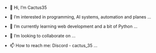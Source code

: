 - 👋 Hi, I’m Cactus35

- 👀 I’m interested in programming, AI systems, automation and planes ...
- 🌱 I’m currently learning web development and a bit of Python ...
- 💞️ I’m looking to collaborate on ...
- 📫 How to reach me: Discord - cactus_35 ...

<!---
Cactus3659/Cactus3659 is a ✨ special ✨ repository because its `README.md` (this file) appears on your GitHub profile.
You can click the Preview link to take a look at your changes.
--->
